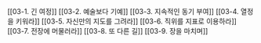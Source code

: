 [[03-1. 긴 여정]]
[[03-2. 예술보다 기예]]
[[03-3. 지속적인 동기 부여]]
[[03-4. 열정을 키워라]]
[[03-5. 자신만의 지도를 그려라]]
[[03-6. 직위를 지표로 이용하라]]
[[03-7. 전장에 머물러라]]
[[03-8. 또 다른 길]]
[[03-9. 장을 마치며]]